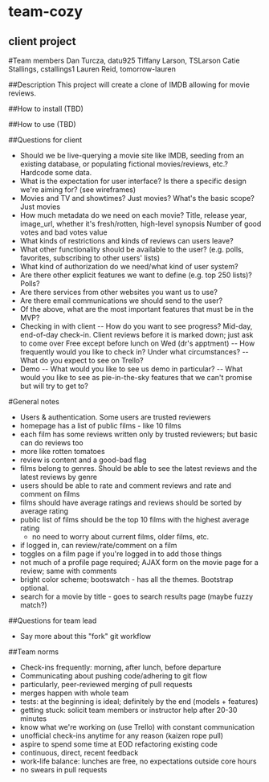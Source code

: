 # team-cozy
## client project

#Team members
Dan Turcza, datu925
Tiffany Larson, TSLarson
Catie Stallings, cstallings1
Lauren Reid, tomorrow-lauren

##Description
This project will create a clone of IMDB allowing for movie reviews.

##How to install
(TBD)

##How to use
(TBD)



##Questions for client

- Should we be live-querying a movie site like IMDB, seeding from an existing database, or populating fictional movies/reviews, etc.?
Hardcode some data.
- What is the expectation for user interface? Is there a specific design we're aiming for?
(see wireframes)
- Movies and TV and showtimes? Just movies? What's the basic scope?
Just movies
- How much metadata do we need on each movie?
 Title, release year, image_url, whether it's fresh/rotten, high-level synopsis
 Number of good votes and bad votes
value
- What kinds of restrictions and kinds of reviews can users leave?
- What other functionality should be available to the user? (e.g. polls, favorites, subscribing to other users' lists)
- What kind of authorization do we need/what kind of user system?
- Are there other explicit features we want to define (e.g. top 250 lists)? Polls?
- Are there services from other websites you want us to use?
- Are there email communications we should send to the user?
- Of the above, what are the most important features that must be in the MVP?
- Checking in with client
-- How do you want to see progress?
Mid-day, end-of-day check-in. Client reviews before it is marked down; just ask to come over
Free except before lunch on Wed (dr's apptment)
-- How frequently would you like to check in? Under what circumstances?
-- What do you expect to see on Trello?
- Demo
-- What would you like to see us demo in particular?
-- What would you like to see as pie-in-the-sky features that we can't promise but will try to get to?

#General notes

- Users & authentication. Some users are trusted reviewers
- homepage has a list of public films - like 10 films
- each film has some reviews written only by trusted reviewers; but basic can do reviews too
- more like rotten tomatoes
- review is content and a good-bad flag
- films belong to genres. Should be able to see the latest reviews and the latest reviews by genre
- users should be able to rate and comment reviews and rate and comment on films
- films should have average ratings and reviews should be sorted by average rating
- public list of films should be the top 10 films with the highest average rating
  - no need to worry about current films, older films, etc.
- if logged in, can review/rate/comment on a film
- toggles on a film page if you're logged in to add those things
- not much of a profile page required; AJAX form on the movie page for a review; same with comments
- bright color scheme; bootswatch - has all the themes. Bootstrap optional.
- search for a movie by title - goes to search results page (maybe fuzzy match?)

##Questions for team lead
 - Say more about this "fork" git workflow


##Team norms

- Check-ins frequently: morning, after lunch, before departure
- Communicating about pushing code/adhering to git flow
- particularly, peer-reviewed merging of pull requests
- merges happen with whole team
- tests: at the beginning is ideal; definitely by the end (models + features)
- getting stuck: solicit team members or instructor help after 20-30 minutes
- know what we're working on (use Trello) with constant communication
- unofficial check-ins anytime for any reason (kaizen rope pull)
- aspire to spend some time at EOD refactoring existing code
- continuous, direct, recent feedback
- work-life balance: lunches are free, no expectations outside core hours
- no swears in pull requests
